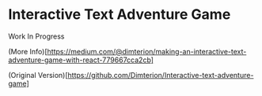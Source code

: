 # Interactive Text Adventure Game

Work In Progress

(More Info)[https://medium.com/@dimterion/making-an-interactive-text-adventure-game-with-react-779667cca2cb]

(Original Version)[https://github.com/Dimterion/Interactive-text-adventure-game]
